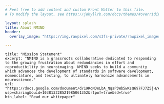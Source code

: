 ```yaml
---
# Feel free to add content and custom Front Matter to this file.
# To modify the layout, see https://jekyllrb.com/docs/themes/#overriding-theme-defaults

layout: splash
title: About NMIND
header:
  overlay_image: "https://img.rawpixel.com/s3fs-private/rawpixel_images/website_content/rm373batch5-20.jpg?w=1000&dpr=1&fit=default&crop=default&q=65&vib=3&con=3&usm=15&bg=F4F4F3&ixlib=js-2.2.1&s=dec61b67705272104a6480f6f5d41ee3"

---
```


    title: "Mission Statement"
    excerpt: "NMIND is a grassroots collaborative dedicated to responding to the growing frustration about redundancies in effort and reproducibility in neuroimaging. NMIND seeks to build a community which advances the development of standards in software development, nomenclature, and testing, to ultimately harmonize advancements in neuroscience."
    url: "https://docs.google.com/document/d/19RqNJoLbA_NqsP3Wb5wKsQ697FJ7Z5jH/edit?usp=sharing&ouid=103813228521985061352&rtpof=true&sd=true"
    btn_label: "Read our whitepaper"

